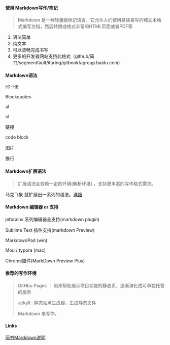 #### 使用 Markdown写作/笔记

> Markdown 是一种轻量级标记语言，它允许人们使用易读易写的纯文本格式编写文档，然后转换成格式丰富的HTML页面或者PDF等

1. 语法简单
2. 纯文本
3. 可以流畅完成书写
4. 更多的开发者网站支持此格式（github/简书/segmentfault/ituring/gitbook/agroup.baidu.com)




#### Markdown语法

H1-H6 

Blockquotes

ul

ol

链接

code block

图片

换行

#### Markdown扩展语法

> 扩展语法会依赖一定的环境(解析环境) ，支持更丰富的写作格式需求。

马克飞象 就扩展出一系列的语法。[详细](https://www.evernote.com/shard/s21/sh/f481aee9-203a-431d-9c2c-b7d7b0e2e4c0/35e078a7e2696d2ad54239c094d3865a)



#### Markdown 编辑器 or 支持

jetbrains 系列编辑器全支持(markdown plugin)

Sublime Text  插件支持(markdown Preview)

MarkdownPad (win)

Mou / typora (mac)

Chrome插件(MarkDown Preview Plus)

#### 推荐的写作环境

> GitHbu Pages  ： 用来帮助展示项目功能的静态页，逐渐演化成可单独托管的服务
> 
> Jekyll :  静态站点生成器，生成静态文件
> 
> Markdown  来写作。

#### Links

[简书Marddown说明](http://www.jianshu.com/p/q81RER)